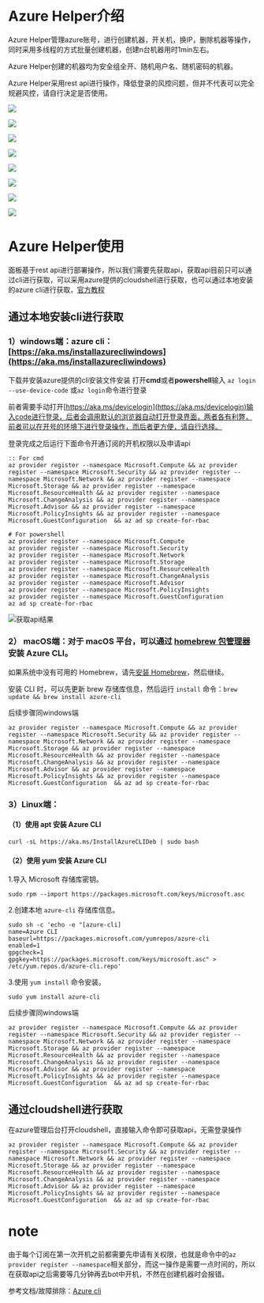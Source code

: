 # Azure Helper介绍
Azure Helper管理azure账号，进行创建机器，开关机，换IP，删除机器等操作，同时采用多线程的方式批量创建机器，创建n台机器用时1min左右。

Azure Helper创建的机器均为安全组全开、随机用户名、随机密码的机器。

Azure Helper采用rest api进行操作，降低登录的风控问题，但并不代表可以完全规避风控，请自行决定是否使用。

![](https://i0.hdslb.com/bfs/album/4008c8e66155abafd08279eb6f94ffe06903f91b.png)

![](https://i0.hdslb.com/bfs/album/6911e6284097ec1fecba402c04d85ee0a0218e29.png)

![](https://i0.hdslb.com/bfs/album/047323ab7e47bde6d5290857e3699c1002c99997.png)

![](https://i0.hdslb.com/bfs/album/bd30ea782526673e65a628490173c80707431cce.png)

![](https://i0.hdslb.com/bfs/album/500ce6e6c0fca44c4500cac81f6983f0a7185ab2.png)

![](https://i0.hdslb.com/bfs/album/6697742a882fac296cca7caa499b89127d1d214a.png)

![](https://i0.hdslb.com/bfs/album/5304e607b20ec3892f892c24344113b5e3bac2eb.png)

![](https://i0.hdslb.com/bfs/album/8bf79e3b3e2610edfdbf0acefb04f060e59cd4e3.png)

# Azure Helper使用

面板基于rest api进行部署操作，所以我们需要先获取api，获取api目前只可以通过cli进行获取，可以采用azure提供的cloudshell进行获取，也可以通过本地安装的azure cli进行获取，[官方教程](https://blog.jongallant.com/2021/02/azure-rest-apis-postman-2021/)

## 通过本地安装cli进行获取

### 1）**windows端**：azure cli：[https://aka.ms/installazurecliwindows](https://aka.ms/installazurecliwindows)

下载并安装azure提供的cli安装文件安装
打开**cmd**或者**powershell**输入 `az login --use-device-code` 或`az login`命令进行登录

前者需要手动打开[https://aka.ms/devicelogin](https://aka.ms/devicelogin)输入code进行登录，后者会调用默认的浏览器自动打开登录界面，两者各有利弊，前者可以在开号的环境下进行登录操作，而后者更方便，请自行选择。


登录完成之后运行下面命令开通订阅的开机权限以及申请api
```
:: For cmd
az provider register --namespace Microsoft.Compute && az provider register --namespace Microsoft.Security && az provider register --namespace Microsoft.Network && az provider register --namespace Microsoft.Storage && az provider register --namespace Microsoft.ResourceHealth && az provider register --namespace Microsoft.ChangeAnalysis && az provider register --namespace Microsoft.Advisor && az provider register --namespace Microsoft.PolicyInsights && az provider register --namespace Microsoft.GuestConfiguration  && az ad sp create-for-rbac
```

```
# For powershell
az provider register --namespace Microsoft.Compute
az provider register --namespace Microsoft.Security
az provider register --namespace Microsoft.Network
az provider register --namespace Microsoft.Storage
az provider register --namespace Microsoft.ResourceHealth
az provider register --namespace Microsoft.ChangeAnalysis
az provider register --namespace Microsoft.Advisor
az provider register --namespace Microsoft.PolicyInsights
az provider register --namespace Microsoft.GuestConfiguration
az ad sp create-for-rbac
```
![获取api结果](https://www.hualigs.cn/image/60b5eea1e1964.jpg)

### 2） macOS端：对于 macOS 平台，可以通过 [homebrew 包管理器](https://brew.sh/)安装 Azure CLI。

如果系统中没有可用的 Homebrew，请先[安装 Homebrew](https://docs.brew.sh/Installation.html)，然后继续。

安装 CLI 时，可以先更新 brew 存储库信息，然后运行 `install` 命令：`brew update && brew install azure-cli`

后续步骤同windows端

```
az provider register --namespace Microsoft.Compute && az provider register --namespace Microsoft.Security && az provider register --namespace Microsoft.Network && az provider register --namespace Microsoft.Storage && az provider register --namespace Microsoft.ResourceHealth && az provider register --namespace Microsoft.ChangeAnalysis && az provider register --namespace Microsoft.Advisor && az provider register --namespace Microsoft.PolicyInsights && az provider register --namespace Microsoft.GuestConfiguration  && az ad sp create-for-rbac
```

### 3）Linux端：

#### （1）使用 apt 安装 Azure CLI

```
curl -sL https://aka.ms/InstallAzureCLIDeb | sudo bash
```

#### （2）使用 yum 安装 Azure CLI

1.导入 Microsoft 存储库密钥。
```
sudo rpm --import https://packages.microsoft.com/keys/microsoft.asc
```

2.创建本地 `azure-cli` 存储库信息。
```
sudo sh -c 'echo -e "[azure-cli]
name=Azure CLI
baseurl=https://packages.microsoft.com/yumrepos/azure-cli
enabled=1
gpgcheck=1
gpgkey=https://packages.microsoft.com/keys/microsoft.asc" > /etc/yum.repos.d/azure-cli.repo'
```
   3.使用 `yum install` 命令安装。
```
sudo yum install azure-cli
```

后续步骤同windows端      

```
az provider register --namespace Microsoft.Compute && az provider register --namespace Microsoft.Security && az provider register --namespace Microsoft.Network && az provider register --namespace Microsoft.Storage && az provider register --namespace Microsoft.ResourceHealth && az provider register --namespace Microsoft.ChangeAnalysis && az provider register --namespace Microsoft.Advisor && az provider register --namespace Microsoft.PolicyInsights && az provider register --namespace Microsoft.GuestConfiguration  && az ad sp create-for-rbac
```

## 通过cloudshell进行获取

在azure管理后台打开cloudshell，直接输入命令即可获取api，无需登录操作      

```
az provider register --namespace Microsoft.Compute && az provider register --namespace Microsoft.Security && az provider register --namespace Microsoft.Network && az provider register --namespace Microsoft.Storage && az provider register --namespace Microsoft.ResourceHealth && az provider register --namespace Microsoft.ChangeAnalysis && az provider register --namespace Microsoft.Advisor && az provider register --namespace Microsoft.PolicyInsights && az provider register --namespace Microsoft.GuestConfiguration  && az ad sp create-for-rbac
```
# note
由于每个订阅在第一次开机之前都需要先申请有关权限，也就是命令中的`az provider register --namespace`相关部分，而这一操作是需要一点时间的，所以在获取api之后需要等几分钟再去bot中开机，不然在创建机器时会报错。

参考文档/故障排除：[Azure cli](https://docs.azure.cn/zh-cn/cli/install-azure-cli?view=azure-cli-latest)

